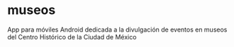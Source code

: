 # museos
App para móviles Android dedicada a la divulgación de eventos en museos del Centro Histórico de la Ciudad de México
